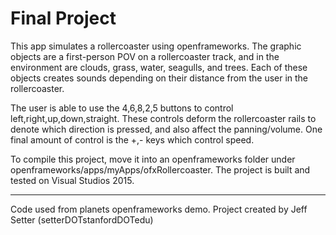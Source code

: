 # Final Project

This app simulates a rollercoaster using openframeworks. The graphic objects are a first-person POV on a rollercoaster track, and in the environment are clouds, grass, water, seagulls, and trees. Each of these objects creates sounds depending on their distance from the user in the rollercoaster.

The user is able to use the 4,6,8,2,5 buttons to control left,right,up,down,straight. These controls deform the rollercoaster rails to denote which direction is pressed, and also affect the panning/volume. One final amount of control is the +,- keys which control speed.

To compile this project, move it into an openframeworks folder under openframeworks/apps/myApps/ofxRollercoaster. The project is built and tested on Visual Studios 2015.

---

Code used from planets openframeworks demo.
Project created by Jeff Setter (setterDOTstanfordDOTedu)
